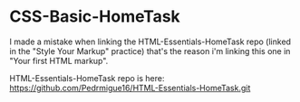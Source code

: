 # CSS-Basic-HomeTask 
I made a mistake when linking the HTML-Essentials-HomeTask repo (linked in the "Style Your Markup" practice) that's the reason i'm linking this one in "Your first HTML markup".

HTML-Essentials-HomeTask repo is here: https://github.com/Pedrmigue16/HTML-Essentials-HomeTask.git
